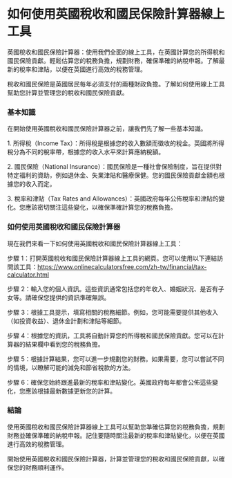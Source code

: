 如何使用英國稅收和國民保險計算器線上工具
====================

英國稅收和國民保險計算器：使用我們全面的線上工具，在英國計算您的所得稅和國民保險貢獻。輕鬆估算您的稅務負擔，規劃財務，確保準確的納稅申報。了解最新的稅率和津貼，以便在英國進行高效的稅務管理。

稅收和國民保險是英國居民每年必須支付的兩種財政負擔。了解如何使用線上工具幫助您計算並管理您的稅收和國民保險貢獻。

### 基本知識

在開始使用英國稅收和國民保險計算器之前，讓我們先了解一些基本知識。

1\. 所得稅（Income Tax）：所得稅是根據您的收入數額而徵收的稅金。英國將所得稅分為不同的稅率帶，根據您的收入水平來計算應納稅額。

2\. 國民保險（National Insurance）：國民保險是一種社會保險制度，旨在提供對特定福利的資助，例如退休金、失業津貼和醫療保健。您的國民保險貢獻金額也根據您的收入而定。

3\. 稅率和津貼（Tax Rates and Allowances）：英國政府每年公佈稅率和津貼的變化。您應該密切關注這些變化，以確保準確計算您的稅務負擔。

### 如何使用英國稅收和國民保險計算器

現在我們來看一下如何使用英國稅收和國民保險計算器線上工具：

步驟 1：打開英國稅收和國民保險計算器線上工具的網頁。您可以使用以下連結訪問該工具：<https://www.onlinecalculatorsfree.com/zh-tw/financial/tax-calculator.html>

步驟 2：輸入您的個人資訊。這些資訊通常包括您的年收入、婚姻狀況、是否有子女等。請確保您提供的資訊準確無誤。

步驟 3：根據工具提示，填寫相關的稅務細節。例如，您可能需要提供其他收入（如投資收益）、退休金計劃和津貼等細節。

步驟 4：根據您的資訊，工具將自動計算您的所得稅和國民保險貢獻。您可以在計算器的結果欄中看到您的稅務負擔。

步驟 5：根據計算結果，您可以進一步規劃您的財務。如果需要，您可以嘗試不同的情境，以瞭解可能的減免和節省稅款的方法。

步驟 6：確保您始終跟進最新的稅率和津貼變化。英國政府每年都會公佈這些變化，您應該根據最新數據更新您的計算。

### 結論

使用英國稅收和國民保險計算器線上工具可以幫助您準確估算您的稅務負擔，規劃財務並確保準確的納稅申報。記住要隨時關注最新的稅率和津貼變化，以便在英國進行高效的稅務管理。

開始使用英國稅收和國民保險計算器，計算並管理您的稅收和國民保險貢獻，以確保您的財務順利運作。